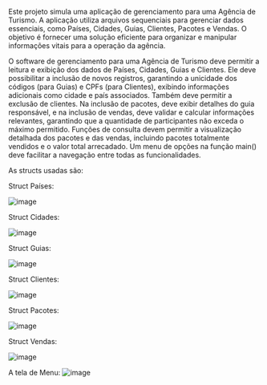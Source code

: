Este projeto simula uma aplicação de gerenciamento para uma Agência de Turismo. A aplicação utiliza arquivos sequenciais para gerenciar dados essenciais, como Países, Cidades, Guias, Clientes, Pacotes e Vendas. O objetivo é fornecer uma solução eficiente para organizar e manipular informações vitais para a operação da agência.

O software de gerenciamento para uma Agência de Turismo deve permitir a leitura e exibição dos dados de Países, Cidades, Guias e Clientes. Ele deve possibilitar a inclusão de novos registros, garantindo a unicidade dos códigos (para Guias) e CPFs (para Clientes), exibindo informações adicionais como cidade e país associados. Também deve permitir a exclusão de clientes. Na inclusão de pacotes, deve exibir detalhes do guia responsável, e na inclusão de vendas, deve validar e calcular informações relevantes, garantindo que a quantidade de participantes não exceda o máximo permitido. Funções de consulta devem permitir a visualização detalhada dos pacotes e das vendas, incluindo pacotes totalmente vendidos e o valor total arrecadado. Um menu de opções na função main() deve facilitar a navegação entre todas as funcionalidades.

As structs usadas são:

Struct Países:



![image](https://github.com/user-attachments/assets/ec0e24b9-efaa-4fa2-9777-7860cdb5455c)



Struct Cidades:



![image](https://github.com/user-attachments/assets/d7c6d4c1-df49-487b-b753-8a66b690f3b5)



Struct Guias: 



![image](https://github.com/user-attachments/assets/a07054e0-3e9e-495e-995b-d77633871ff2)



Struct Clientes:



![image](https://github.com/user-attachments/assets/a20144f5-69c8-4c67-9442-7adf788ae66a)



Struct Pacotes: 



![image](https://github.com/user-attachments/assets/cd5c47d9-9e7e-468a-9a96-80903e275a00)



Struct Vendas: 



![image](https://github.com/user-attachments/assets/e14932b0-8017-41e6-a152-dd8476f62b72)



A tela de Menu:
![image](https://github.com/user-attachments/assets/d4e82c46-bba4-4eb5-b361-8a296e7ea51a)

